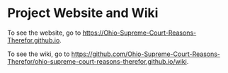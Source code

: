 # Project Website and Wiki

To see the website, go to <https://Ohio-Supreme-Court-Reasons-Therefor.github.io>.

To see the wiki, go to <https://github.com/Ohio-Supreme-Court-Reasons-Therefor/ohio-supreme-court-reasons-therefor.github.io/wiki>.
